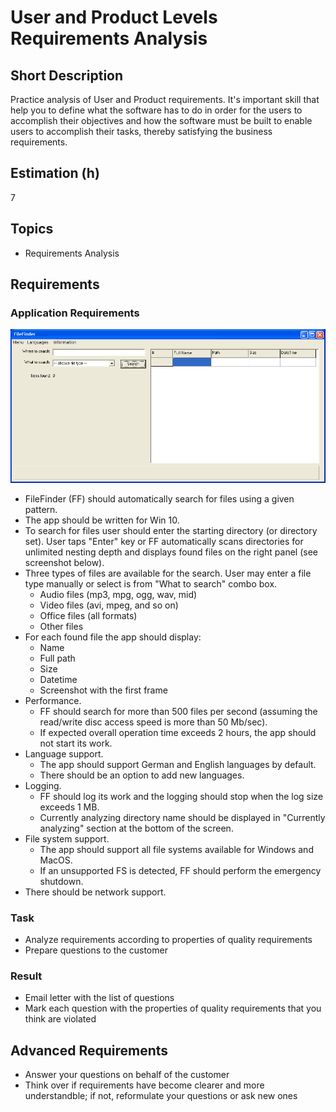 # User and Product Levels Requirements Analysis

## Short Description

Practice analysis of User and Product requirements. It's important skill that help you to define what the software has
to do in order for the users to accomplish their objectives and how the software must be built to enable users to
accomplish their tasks, thereby satisfying the business requirements.

## Estimation (h)

7

## Topics

* Requirements Analysis

## Requirements

### Application Requirements

![1.png](./assets/1.png)

* FileFinder (FF) should automatically search for files using a given pattern.
* The app should be written for Win 10.
* To search for files user should enter the starting directory (or directory set). User taps "Enter" key or FF
  automatically scans directories for unlimited nesting depth and displays found files on the right panel (see
  screenshot below).
* Three types of files are available for the search. User may enter a file type manually or select is from "What to
  search" combo box.
  * Audio files (mp3, mpg, ogg, wav, mid)
  * Video files (avi, mpeg, and so on)
  * Office files (all formats)
  * Other files
* For each found file the app should display:
  * Name
  * Full path
  * Size
  * Datetime
  * Screenshot with the first frame
* Performance.
  * FF should search for more than 500 files per second (assuming the read/write disc access speed is more than 50
    Mb/sec).
  * If expected overall operation time exceeds 2 hours, the app should not start its work.
* Language support.
  * The app should support German and English languages by default.
  * There should be an option to add new languages.
* Logging.
  * FF should log its work and the logging should stop when the log size exceeds 1 MB.
  * Currently analyzing directory name should be displayed in "Currently analyzing" section at the bottom of the screen.
* File system support.
  * The app should support all file systems available for Windows and MacOS.
  * If an unsupported FS is detected, FF should perform the emergency shutdown.
* There should be network support.

### Task

* Analyze requirements according to properties of quality requirements
* Prepare questions to the customer

### Result

* Email letter with the list of questions
* Mark each question with the properties of quality requirements that you think are violated

## Advanced Requirements

* Answer your questions on behalf of the customer
* Think over if requirements have become clearer and more understandble; if not, reformulate your questions or ask new
  ones
